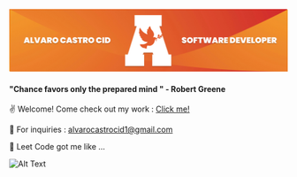 <img src="images/alvaro-banner.jpg" style="max-width: 100%;">

#### "Chance favors only the prepared mind " - Robert Greene 
✌️ Welcome! Come check out my work : [Click me!](https://www.castroportfolio.com/home.html)

🤝 For inquiries : <alvarocastrocid1@gmail.com>

🧠 Leet Code got me like ... 

![Alt Text](https://media.giphy.com/media/iLhlW2bctT1f2/giphy.gif)



<!--
**fidotheprince/fidotheprince** is a ✨ _special_ ✨ repository because its `README.md` (this file) appears on your GitHub profile.
andale mono
Here are some ideas to get you started:

- 🔭 I’m currently working on ...
- 🌱 I’m currently learning ...
- 👯 I’m looking to collaborate on ...
- 🤔 I’m looking for help with ...
- 💬 Ask me about ...
- 📫 How to reach me: ...
- 😄 Pronouns: ...
- ⚡ Fun fact: ...
-->
